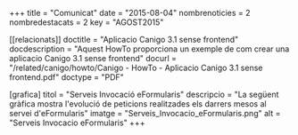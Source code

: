 +++
title             = "Comunicat"
date	 	  = "2015-08-04"
nombrenoticies    = 2
nombredestacats   = 2
key 		  = "AGOST2015"

[[relacionats]]
doctitle          = "Aplicacio Canigo 3.1 sense frontend"
docdescription    = "Aquest HowTo proporciona un exemple de com crear una aplicacio Canigo 3.1 sense frontend"
docurl            = "/related/canigo/howto/Canigo - HowTo - Aplicacio Canigo 3.1 sense frontend.pdf"
doctype           = "PDF"

[grafica]
titol      = "Serveis Invocació eFormularis"
descripcio = "La següent gràfica mostra l'evolució de peticions realitzades els darrers mesos al servei d'eFormularis"
imatge     = "Serveis_Invocacio_eFormularis.png"
alt        = "Serveis Invocacio eFormularis"
+++

